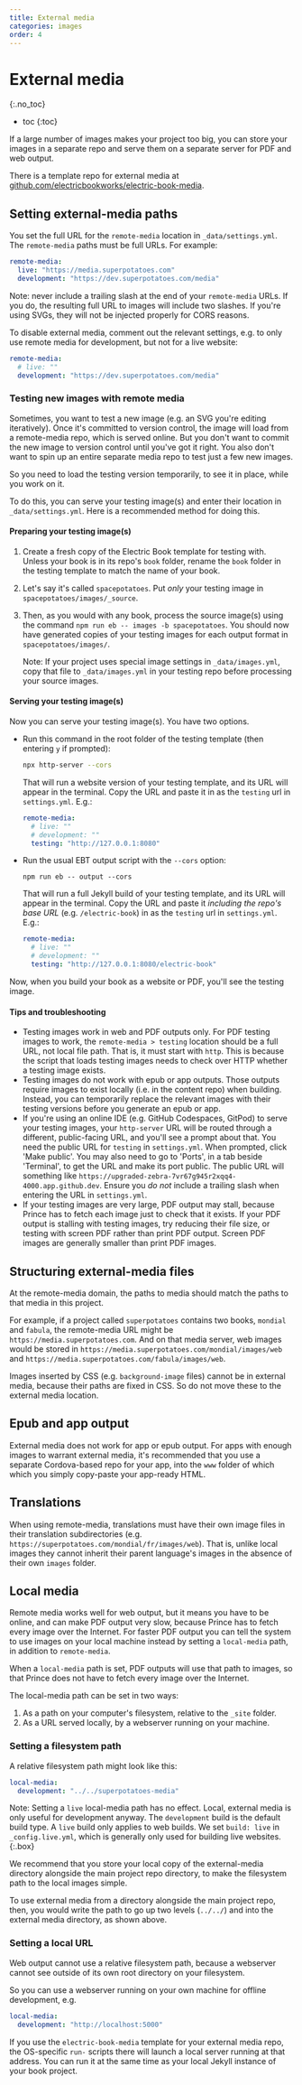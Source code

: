 ```yaml
---
title: External media
categories: images
order: 4
---
```


# External media
{:.no_toc}

* toc
{:toc}

If a large number of images makes your project too big, you can store your images in a separate repo and serve them on a separate server for PDF and web output.

There is a template repo for external media at [github.com/electricbookworks/electric-book-media](https://github.com/electricbookworks/electric-book-media).

## Setting external-media paths

You set the full URL for the `remote-media` location in `_data/settings.yml`. The `remote-media` paths must be full URLs. For example:

``` yaml
remote-media:
  live: "https://media.superpotatoes.com"
  development: "https://dev.superpotatoes.com/media"
```

Note: never include a trailing slash at the end of your `remote-media` URLs. If you do, the resulting full URL to images will include two slashes. If you're using SVGs, they will not be injected properly for CORS reasons.

To disable external media, comment out the relevant settings, e.g. to only use remote media for development, but not for a live website:

``` yaml
remote-media:
  # live: ""
  development: "https://dev.superpotatoes.com/media"
```

### Testing new images with remote media

Sometimes, you want to test a new image (e.g. an SVG you're editing iteratively). Once it's committed to version control, the image will load from a remote-media repo, which is served online. But you don't want to commit the new image to version control until you've got it right. You also don't want to spin up an entire separate media repo to test just a few new images.

So you need to load the testing version temporarily, to see it in place, while you work on it.

To do this, you can serve your testing image(s) and enter their location in `_data/settings.yml`. Here is a recommended method for doing this.

#### Preparing your testing image(s)

1. Create a fresh copy of the Electric Book template for testing with. Unless your book is in its repo's `book` folder, rename the `book` folder in the testing template to match the name of your book.
1. Let's say it's called `spacepotatoes`. Put *only* your testing image in `spacepotatoes/images/_source`.
1. Then, as you would with any book, process the source image(s) using the command `npm run eb -- images -b spacepotatoes`. You should now have generated copies of your testing images for each output format in `spacepotatoes/images/`.

   Note: If your project uses special image settings in `_data/images.yml`, copy that file to `_data/images.yml` in your testing repo before processing your source images.

#### Serving your testing image(s)

Now you can serve your testing image(s). You have two options.

- Run this command in the root folder of the testing template (then entering `y` if prompted):

  ```sh
  npx http-server --cors
  ```

  That will run a website version of your testing template, and its URL will appear in the terminal. Copy the URL and paste it in as the `testing` url in `settings.yml`. E.g.:

  ``` yaml
  remote-media:
    # live: ""
    # development: ""
    testing: "http://127.0.0.1:8080"
  ```

- Run the usual EBT output script with the `--cors` option:

  ```
  npm run eb -- output --cors
  ```

  That will run a full Jekyll build of your testing template, and its URL will appear in the terminal. Copy the URL and paste it *including the repo's base URL* (e.g. `/electric-book`) in as the `testing` url in `settings.yml`. E.g.:

  ``` yaml
  remote-media:
    # live: ""
    # development: ""
    testing: "http://127.0.0.1:8080/electric-book"
  ```

Now, when you build your book as a website or PDF, you'll see the testing image.

#### Tips and troubleshooting

- Testing images work in web and PDF outputs only. For PDF testing images to work, the `remote-media > testing` location should be a full URL, not local file path. That is, it must start with `http`. This is because the script that loads testing images needs to check over HTTP whether a testing image exists.
- Testing images do not work with epub or app outputs. Those outputs require images to exist locally (i.e. in the content repo) when building. Instead, you can temporarily replace the relevant images with their testing versions before you generate an epub or app.
- If you're using an online IDE (e.g. GitHub Codespaces, GitPod) to serve your testing images, your `http-server` URL will be routed through a different, public-facing URL, and you'll see a prompt about that. You need the public URL for `testing` in `settings.yml`. When prompted, click 'Make public'. You may also need to go to 'Ports', in a tab beside 'Terminal', to get the URL and make its port public. The public URL will something like `https://upgraded-zebra-7vr67g945r2xqq4-4000.app.github.dev`. Ensure you *do not* include a trailing slash when entering the URL in `settings.yml`.
- If your testing images are very large, PDF output may stall, because Prince has to fetch each image just to check that it exists. If your PDF output is stalling with testing images, try reducing their file size, or testing with screen PDF rather than print PDF output. Screen PDF images are generally smaller than print PDF images.

## Structuring external-media files

At the remote-media domain, the paths to media should match the paths to that media in this project.

For example, if a project called `superpotatoes` contains two books, `mondial` and `fabula`, the remote-media URL might be `https://media.superpotatoes.com`. And on that media server, web images would be stored in `https://media.superpotatoes.com/mondial/images/web` and `https://media.superpotatoes.com/fabula/images/web`.

Images inserted by CSS (e.g. `background-image` files) cannot be in external media, because their paths are fixed in CSS. So do not move these to the external media location.

## Epub and app output

External media does not work for app or epub output. For apps with enough images to warrant external media, it's recommended that you use a separate Cordova-based repo for your app, into the `www` folder of which which you simply copy-paste your app-ready HTML.

## Translations

When using remote-media, translations must have their own image files in their translation subdirectories (e.g. `https://superpotatoes.com/mondial/fr/images/web`). That is, unlike local images they cannot inherit their parent language's images in the absence of their own `images` folder.

## Local media

Remote media works well for web output, but it means you have to be online, and can make PDF output very slow, because Prince has to fetch every image over the Internet. For faster PDF output you can tell the system to use images on your local machine instead by setting a `local-media` path, in addition to `remote-media`.

When a `local-media` path is set, PDF outputs will use that path to images, so that Prince does not have to fetch every image over the Internet.

The local-media path can be set in two ways:

1. As a path on your computer's filesystem, relative to the `_site` folder.
2. As a URL served locally, by a webserver running on your machine.

### Setting a filesystem path

A relative filesystem path might look like this:

``` yaml
local-media:
  development: "../../superpotatoes-media"
```

Note: Setting a `live` local-media path has no effect. Local, external media is only useful for development anyway. The `development` build is the default build type. A `live` build only applies to web builds. We set `build: live` in `_config.live.yml`, which is generally only used for building live websites.
{:.box}

We recommend that you store your local copy of the external-media directory alongside the main project repo directory, to make the filesystem path to the local images simple.

To use external media from a directory alongside the main project repo, then, you would write the path to go up two levels (`../../`) and into the external media directory, as shown above.

### Setting a local URL

Web output cannot use a relative filesystem path, because a webserver cannot see outside of its own root directory on your filesystem.

So you can use a webserver running on your own machine for offline development, e.g.

``` yaml
local-media:
  development: "http://localhost:5000"
```

If you use the `electric-book-media` template for your external media repo, the OS-specific `run-` scripts there will launch a local server running at that address. You can run it at the same time as your local Jekyll instance of your book project.
